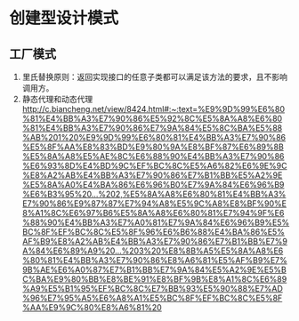 # 创建型设计模式
## 工厂模式
1. 里氏替换原则：返回实现接口的任意子类都可以满足该方法的要求，且不影响调用方。
2. 静态代理和动态代理
<http://c.biancheng.net/view/8424.html#:~:text=%E9%9D%99%E6%80%81%E4%BB%A3%E7%90%86%E5%92%8C%E5%8A%A8%E6%80%81%E4%BB%A3%E7%90%86%E7%9A%84%E5%8C%BA%E5%88%AB%201%20%E9%9D%99%E6%80%81%E4%BB%A3%E7%90%86%E5%8F%AA%E8%83%BD%E9%80%9A%E8%BF%87%E6%89%8B%E5%8A%A8%E5%AE%8C%E6%88%90%E4%BB%A3%E7%90%86%E6%93%8D%E4%BD%9C%EF%BC%8C%E5%A6%82%E6%9E%9C%E8%A2%AB%E4%BB%A3%E7%90%86%E7%B1%BB%E5%A2%9E%E5%8A%A0%E4%BA%86%E6%96%B0%E7%9A%84%E6%96%B9%E6%B3%95%20...%202,%E5%8A%A8%E6%80%81%E4%BB%A3%E7%90%86%E9%87%87%E7%94%A8%E5%9C%A8%E8%BF%90%E8%A1%8C%E6%97%B6%E5%8A%A8%E6%80%81%E7%94%9F%E6%88%90%E4%BB%A3%E7%A0%81%E7%9A%84%E6%96%B9%E5%BC%8F%EF%BC%8C%E5%8F%96%E6%B6%88%E4%BA%86%E5%AF%B9%E8%A2%AB%E4%BB%A3%E7%90%86%E7%B1%BB%E7%9A%84%E6%89%A9%20...%203%20%E8%8B%A5%E5%8A%A8%E6%80%81%E4%BB%A3%E7%90%86%E8%A6%81%E5%AF%B9%E7%9B%AE%E6%A0%87%E7%B1%BB%E7%9A%84%E5%A2%9E%E5%BC%BA%E9%80%BB%E8%BE%91%E8%BF%9B%E8%A1%8C%E6%89%A9%E5%B1%95%EF%BC%8C%E7%BB%93%E5%90%88%E7%AD%96%E7%95%A5%E6%A8%A1%E5%BC%8F%EF%BC%8C%E5%8F%AA%E9%9C%80%E8%A6%81%20>
